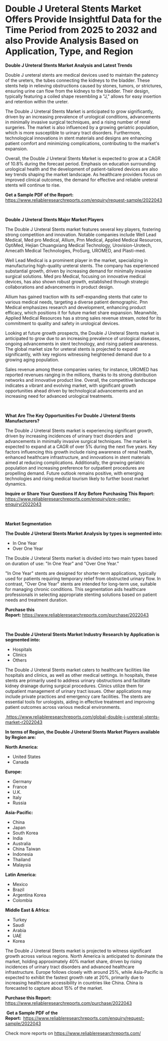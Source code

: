 <p><h1>Double J Ureteral Stents Market Offers Provide Insightful Data for the Time Period from 2025 to 2032 and also Provide Analysis Based on Application, Type, and Region</h1></p><p><strong>Double J Ureteral Stents Market Analysis and Latest Trends</strong></p>
<p><p>Double J ureteral stents are medical devices used to maintain the patency of the ureters, the tubes connecting the kidneys to the bladder. These stents help in relieving obstructions caused by stones, tumors, or strictures, ensuring urine can flow from the kidneys to the bladder. Their design, typically featuring a coiled shape resembling a "J," allows for easy insertion and retention within the ureter.</p><p>The Double J Ureteral Stents Market is anticipated to grow significantly, driven by an increasing prevalence of urological conditions, advancements in minimally invasive surgical techniques, and a rising number of renal surgeries. The market is also influenced by a growing geriatric population, which is more susceptible to urinary tract disorders. Furthermore, technological innovations in stent materials and designs are enhancing patient comfort and minimizing complications, contributing to the market's expansion.</p><p>Overall, the Double J Ureteral Stents Market is expected to grow at a CAGR of 10.8% during the forecast period. Emphasis on education surrounding urological health and the development of patient-tailored devices are also key trends shaping the market landscape. As healthcare providers focus on improved clinical outcomes, the demand for effective and reliable ureteral stents will continue to rise.</p></p>
<p><strong>Get a Sample PDF of the Report:&nbsp;</strong> <a href="https://www.reliableresearchreports.com/enquiry/request-sample/2022043?utm_campaign=3353&utm_medium=2&utm_source=Github&utm_content=ia&utm_term=29032025&utm_id=double-j-ureteral-stents">https://www.reliableresearchreports.com/enquiry/request-sample/2022043</a></p>
<p>&nbsp;</p>
<p><strong>Double J Ureteral Stents Major Market Players</strong></p>
<p><p>The Double J Ureteral Stents market features several key players, fostering strong competition and innovation. Notable companies include Well Lead Medical, Med pro Medical, Allium, Pnn Medical, Applied Medical Resources, OptiMed, Hejian Chuangxiang Medical Technology, Urovision-Urotech, Amecath Medical Technologies, ProSurg, UROMED, and Plasti-med.</p><p>Well Lead Medical is a prominent player in the market, specializing in manufacturing high-quality ureteral stents. The company has experienced substantial growth, driven by increasing demand for minimally invasive surgical solutions. Med pro Medical, focusing on innovative medical devices, has also shown robust growth, established through strategic collaborations and advancements in product design.</p><p>Allium has gained traction with its self-expanding stents that cater to various medical needs, targeting a diverse patient demographic. Pnn Medical emphasizes research and development, enhancing product efficacy, which positions it for future market share expansion. Meanwhile, Applied Medical Resources has a strong sales revenue stream, noted for its commitment to quality and safety in urological devices.</p><p>Looking at future growth prospects, the Double J Ureteral Stents market is anticipated to grow due to an increasing prevalence of urological diseases, ongoing advancements in stent technology, and rising patient awareness. The global market size for ureteral stents is projected to expand significantly, with key regions witnessing heightened demand due to a growing aging population.</p><p>Sales revenue among these companies varies; for instance, UROMED has reported revenues ranging in the millions, thanks to its strong distribution networks and innovative product line. Overall, the competitive landscape indicates a vibrant and evolving market, with significant growth opportunities ahead driven by technological advancements and an increasing need for advanced urological treatments.</p></p>
<p>&nbsp;</p>
<p><strong>What Are The Key Opportunities For Double J Ureteral Stents Manufacturers?</strong></p>
<p><p>The Double J Ureteral Stents market is experiencing significant growth, driven by increasing incidences of urinary tract disorders and advancements in minimally invasive surgical techniques. The market is expected to expand at a CAGR of over 5% during the next five years. Key factors influencing this growth include rising awareness of renal health, enhanced healthcare infrastructure, and innovations in stent materials aimed at reducing complications. Additionally, the growing geriatric population and increasing preference for outpatient procedures are propelling demand. Future outlook remains positive, with emerging technologies and rising medical tourism likely to further boost market dynamics.</p></p>
<p><strong>Inquire or Share Your Questions If Any Before Purchasing This Report:</strong> <a href="https://www.reliableresearchreports.com/enquiry/pre-order-enquiry/2022043?utm_campaign=3353&utm_medium=2&utm_source=Github&utm_content=ia&utm_term=29032025&utm_id=double-j-ureteral-stents">https://www.reliableresearchreports.com/enquiry/pre-order-enquiry/2022043</a></p>
<p>&nbsp;</p>
<p><strong>Market Segmentation</strong></p>
<p><strong>The Double J Ureteral Stents Market Analysis by types is segmented into:</strong></p>
<p><ul><li>In One Year</li><li>Over One Year</li></ul></p>
<p><p>The Double J Ureteral Stents market is divided into two main types based on duration of use: "In One Year" and "Over One Year." </p><p>"In One Year" stents are designed for shorter-term applications, typically used for patients requiring temporary relief from obstructed urinary flow. In contrast, "Over One Year" stents are intended for long-term use, suitable for managing chronic conditions. This segmentation aids healthcare professionals in selecting appropriate stenting solutions based on patient needs and treatment duration.</p></p>
<p><strong>Purchase this Report:&nbsp;</strong><a href="https://www.reliableresearchreports.com/purchase/2022043?utm_campaign=3353&utm_medium=2&utm_source=Github&utm_content=ia&utm_term=29032025&utm_id=double-j-ureteral-stents">https://www.reliableresearchreports.com/purchase/2022043</a></p>
<p>&nbsp;</p>
<p><strong>The Double J Ureteral Stents Market Industry Research by Application is segmented into:</strong></p>
<p><ul><li>Hospitals</li><li>Clinics</li><li>Others</li></ul></p>
<p><p>The Double J Ureteral Stents market caters to healthcare facilities like hospitals and clinics, as well as other medical settings. In hospitals, these stents are primarily used to address urinary obstructions and facilitate kidney drainage during surgical procedures. Clinics utilize them for outpatient management of urinary tract issues. Other applications may include private practices and emergency care facilities. The stents are essential tools for urologists, aiding in effective treatment and improving patient outcomes across various medical environments.</p></p>
<p><a href="https://www.reliableresearchreports.com/global-double-j-ureteral-stents-market-r2022043?utm_campaign=3353&utm_medium=2&utm_source=Github&utm_content=ia&utm_term=29032025&utm_id=double-j-ureteral-stents">&nbsp;https://www.reliableresearchreports.com/global-double-j-ureteral-stents-market-r2022043</a></p>
<p><strong>In terms of Region, the Double J Ureteral Stents Market Players available by Region are:</strong></p>
<p>
    <p> <strong> North America: </strong>
        <ul>
            <li>United States</li>
            <li>Canada</li>
        </ul>
        </p> 
    <p> <strong> Europe: </strong>
        <ul>
            <li>Germany</li>
            <li>France</li>
            <li>U.K.</li>
            <li>Italy</li>
            <li>Russia</li>
        </ul>
        </p> 
    <p> <strong> Asia-Pacific: </strong>
        <ul>
            <li>China</li>
            <li>Japan</li>
            <li>South Korea</li>
            <li>India</li>
            <li>Australia</li>
            <li>China Taiwan</li>
            <li>Indonesia</li>
            <li>Thailand</li>
            <li>Malaysia</li>
        </ul>
        </p> 
    <p> <strong> Latin America: </strong>
        <ul>
            <li>Mexico</li>
            <li>Brazil</li>
            <li>Argentina Korea</li>
            <li>Colombia</li>
        </ul>
        </p> 
    <p> <strong> Middle East & Africa: </strong>
        <ul>
            <li>Turkey</li>
            <li>Saudi</li>
            <li>Arabia</li>
            <li>UAE</li>
            <li>Korea</li>
        </ul>
    </p>
    </p>
<p><p>The Double J Ureteral Stents market is projected to witness significant growth across various regions. North America is anticipated to dominate the market, holding approximately 40% market share, driven by rising incidences of urinary tract disorders and advanced healthcare infrastructure. Europe follows closely with around 25%, while Asia-Pacific is expected to exhibit the fastest growth rate at 20%, primarily due to increasing healthcare accessibility in countries like China. China is forecasted to capture about 15% of the market.</p></p>
<p><strong>Purchase this Report: </strong><a href="https://www.reliableresearchreports.com/purchase/2022043?utm_campaign=3353&utm_medium=2&utm_source=Github&utm_content=ia&utm_term=29032025&utm_id=double-j-ureteral-stents">https://www.reliableresearchreports.com/purchase/2022043</a></p>
<p>&nbsp;<strong>Get a Sample PDF of the Report:&nbsp;&nbsp;</strong><a href="https://www.reliableresearchreports.com/enquiry/request-sample/2022043?utm_campaign=3353&utm_medium=2&utm_source=Github&utm_content=ia&utm_term=29032025&utm_id=double-j-ureteral-stents">https://www.reliableresearchreports.com/enquiry/request-sample/2022043</a></p>
<p><strong></strong></p>
<p>Check more reports on <a href="https://www.reliableresearchreports.com/?utm_campaign=3353&utm_medium=2&utm_source=Github&utm_content=ia&utm_term=29032025&utm_id=double-j-ureteral-stents">https://www.reliableresearchreports.com/</a></p>